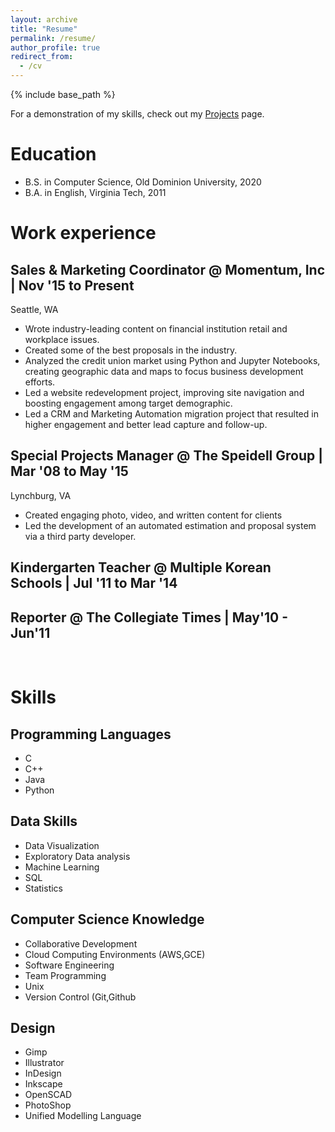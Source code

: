 ```yaml
---
layout: archive
title: "Resume"
permalink: /resume/
author_profile: true
redirect_from:
  - /cv
---
```


{% include base_path %}

For a demonstration of my skills, check out my [Projects](/projects/) page.

Education
======
* B.S. in Computer Science, Old Dominion University, 2020
* B.A. in English, Virginia Tech, 2011

Work experience
======
## Sales & Marketing Coordinator @ Momentum, Inc \| Nov '15 to Present
Seattle, WA
* Wrote industry-leading content on financial institution retail and workplace issues.
* Created some of the best proposals in the industry.
* Analyzed the credit union market using Python and Jupyter Notebooks, creating geographic data and maps to focus business development efforts.
* Led a website redevelopment project, improving site navigation and boosting engagement among target demographic.
* Led a CRM and Marketing Automation migration project that resulted in higher engagement and better lead capture and follow-up.

## Special Projects Manager @ The Speidell Group \| Mar '08 to May '15
Lynchburg, VA
* Created engaging photo, video, and written content for clients
* Led the development of an automated estimation and proposal system via a third party developer.

## Kindergarten Teacher @ Multiple Korean Schools \| Jul '11 to Mar '14

## Reporter @ The Collegiate Times \| May'10 - Jun'11

<br />

Skills
======
## Programming Languages
* C
* C++
* Java
* Python

## Data Skills
* Data Visualization
* Exploratory Data analysis
* Machine Learning
* SQL
* Statistics

## Computer Science Knowledge
* Collaborative Development
* Cloud Computing Environments
(AWS,GCE)
* Software Engineering
* Team Programming
* Unix
* Version Control (Git,Github

## Design
* Gimp
* Illustrator
* InDesign
* Inkscape
* OpenSCAD
* PhotoShop
* Unified Modelling Language
